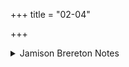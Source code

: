 +++
title = "02-04"

+++

<details><summary>Jamison Brereton Notes</summary>

A bit of word play in the sequence haryatá(ḥ) (2c), haríto (3d), harya tád (4d).
</details>
